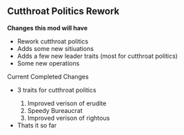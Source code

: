 ## Cutthroat Politics Rework
<strong> Changes this mod will have </strong>
<ul>
  <li>Rework cutthroat politics</li>
  <li>Adds some new sitiuations</li>
  <li>Adds a few new leader traits (most for cutthroat politics)</li>
  <li>Some new operations </li>
</ul>
<bold> Current Completed Changes </bold>
<ul>
  <li>3 traits for cutthroat politics</li>
  <ol>
    <li>Improved verison of erudite</li>
    <li>Speedy Bureaucrat</li>
    <li>Improved verison of rightous</li>
  </ol>
  <li>Thats it so far</li>
